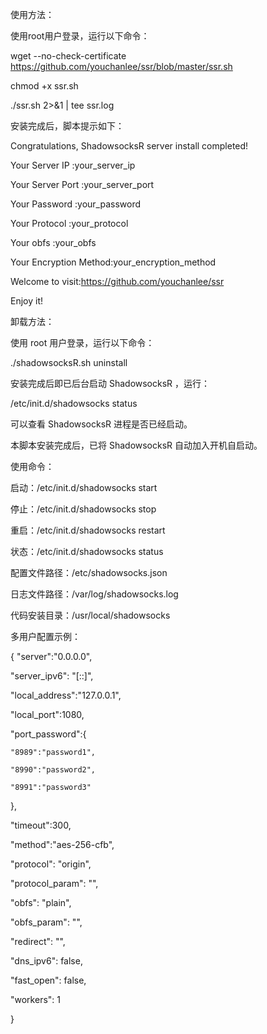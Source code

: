 使用方法：

使用root用户登录，运行以下命令：


wget --no-check-certificate https://github.com/youchanlee/ssr/blob/master/ssr.sh

chmod +x ssr.sh

./ssr.sh 2>&1 | tee ssr.log

安装完成后，脚本提示如下：


Congratulations, ShadowsocksR server install completed!

Your Server IP        :your_server_ip

Your Server Port      :your_server_port

Your Password         :your_password

Your Protocol         :your_protocol

Your obfs             :your_obfs

Your Encryption Method:your_encryption_method


Welcome to visit:https://github.com/youchanlee/ssr

Enjoy it!

卸载方法：

使用 root 用户登录，运行以下命令：


./shadowsocksR.sh uninstall

安装完成后即已后台启动 ShadowsocksR ，运行：


/etc/init.d/shadowsocks status

可以查看 ShadowsocksR 进程是否已经启动。

本脚本安装完成后，已将 ShadowsocksR 自动加入开机自启动。


使用命令：

启动：/etc/init.d/shadowsocks start

停止：/etc/init.d/shadowsocks stop

重启：/etc/init.d/shadowsocks restart

状态：/etc/init.d/shadowsocks status


配置文件路径：/etc/shadowsocks.json

日志文件路径：/var/log/shadowsocks.log

代码安装目录：/usr/local/shadowsocks


多用户配置示例：


{
"server":"0.0.0.0",

"server_ipv6": "[::]",

"local_address":"127.0.0.1",

"local_port":1080,

"port_password":{

    "8989":"password1",
    
    "8990":"password2",
    
    "8991":"password3"
    
},

"timeout":300,

"method":"aes-256-cfb",

"protocol": "origin",

"protocol_param": "",

"obfs": "plain",

"obfs_param": "",

"redirect": "",

"dns_ipv6": false,

"fast_open": false,

"workers": 1

}

